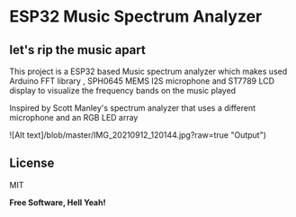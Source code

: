 # ESP32 Music Spectrum Analyzer
## let's rip the music apart

This project is a ESP32 based Music spectrum analyzer which makes used Arduino FFT library , SPH0645 MEMS I2S microphone and ST7789 LCD display to visualize the frequency bands on the music played

Inspired by Scott Manley's spectrum analyzer that uses a different microphone and an RGB LED array

![Alt text]/blob/master/IMG_20210912_120144.jpg?raw=true "Output")


## License

MIT

**Free Software, Hell Yeah!**


